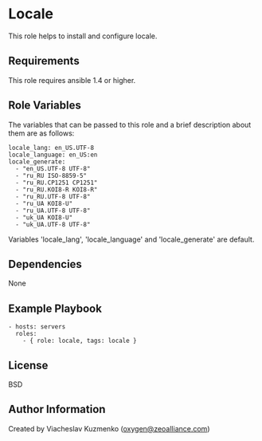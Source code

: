Locale
======

This role helps to install and configure locale.

Requirements
------------

This role requires ansible 1.4 or higher.

Role Variables
--------------

The variables that can be passed to this role and a brief description about them are as follows:

    locale_lang: en_US.UTF-8
    locale_language: en_US:en
    locale_generate:
      - "en_US.UTF-8 UTF-8"
      - "ru_RU ISO-8859-5"
      - "ru_RU.CP1251 CP1251"
      - "ru_RU.KOI8-R KOI8-R"
      - "ru_RU.UTF-8 UTF-8"
      - "ru_UA KOI8-U"
      - "ru_UA.UTF-8 UTF-8"
      - "uk_UA KOI8-U"
      - "uk_UA.UTF-8 UTF-8"

Variables 'locale_lang', 'locale_language' and 'locale_generate' are default.

Dependencies
------------

None

Example Playbook
----------------

    - hosts: servers
      roles:
        - { role: locale, tags: locale }

License
-------

BSD

Author Information
------------------

Created by Viacheslav Kuzmenko (oxygen@zeoalliance.com)
